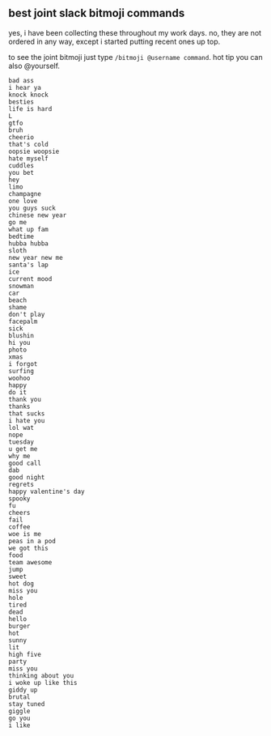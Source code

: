 ## best joint slack bitmoji commands
yes, i have been collecting these throughout my work days. no, they are not ordered in any way, except i started putting recent ones up top.

to see the joint bitmoji just type `/bitmoji @username command`. hot tip you can also @yourself.

```
bad ass
i hear ya
knock knock
besties
life is hard
L
gtfo
bruh
cheerio
that's cold
oopsie woopsie
hate myself
cuddles
you bet
hey
limo
champagne
one love
you guys suck
chinese new year
go me
what up fam
bedtime
hubba hubba
sloth
new year new me
santa's lap
ice
current mood
snowman
car
beach
shame
don't play
facepalm
sick
blushin
hi you
photo
xmas
i forgot
surfing
woohoo
happy
do it
thank you
thanks
that sucks
i hate you
lol wat
nope
tuesday
u get me
why me
good call
dab
good night
regrets
happy valentine's day
spooky
fu
cheers
fail
coffee
woe is me
peas in a pod
we got this
food
team awesome
jump
sweet
hot dog
miss you
hole
tired
dead
hello
burger
hot
sunny
lit
high five
party
miss you
thinking about you
i woke up like this
giddy up
brutal
stay tuned
giggle
go you
i like
```
